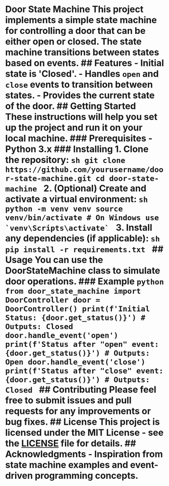 # Door State Machine This project implements a simple state machine for controlling a door that can be either open or closed. The state machine transitions between states based on events. ## Features - Initial state is 'Closed'. - Handles `open` and `close` events to transition between states. - Provides the current state of the door. ## Getting Started These instructions will help you set up the project and run it on your local machine. ### Prerequisites - Python 3.x ### Installing 1. Clone the repository: ```sh git clone https://github.com/yourusername/door-state-machine.git cd door-state-machine ``` 2. (Optional) Create and activate a virtual environment: ```sh python -m venv venv source venv/bin/activate # On Windows use `venv\Scripts\activate` ``` 3. Install any dependencies (if applicable): ```sh pip install -r requirements.txt ``` ## Usage You can use the DoorStateMachine class to simulate door operations. ### Example ```python from door_state_machine import DoorController door = DoorController() print(f'Initial Status: {door.get_status()}') # Outputs: Closed door.handle_event('open') print(f'Status after "open" event: {door.get_status()}') # Outputs: Open door.handle_event('close') print(f'Status after "close" event: {door.get_status()}') # Outputs: Closed ``` ## Contributing Please feel free to submit issues and pull requests for any improvements or bug fixes. ## License This project is licensed under the MIT License - see the [LICENSE](LICENSE) file for details. ## Acknowledgments - Inspiration from state machine examples and event-driven programming concepts.
